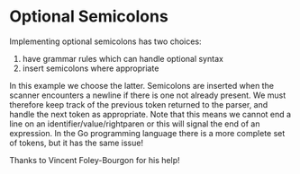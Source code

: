 # Optional Semicolons

Implementing optional semicolons has two choices:
1. have grammar rules which can handle optional syntax
2. insert semicolons where appropriate

In this example we choose the latter. Semicolons are inserted when the scanner encounters a newline if there is one not already present. We must therefore keep track of the previous token returned to the parser, and handle the next token as appropriate. Note that this means we cannot end a line on an identifier/value/rightparen or this will signal the end of an expression. In the Go programming language there is a more complete set of tokens, but it has the same issue!

Thanks to Vincent Foley-Bourgon for his help!
